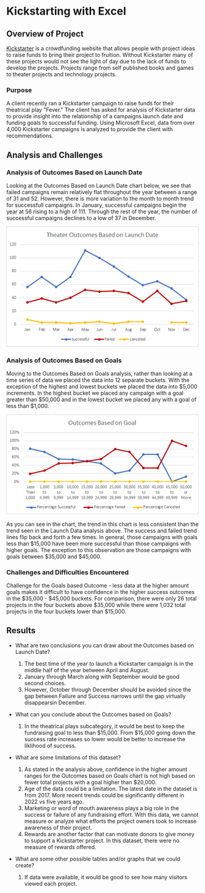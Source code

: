 # Kickstarting with Excel

## Overview of Project
[Kickstarter](https://www.kickstarter.com/) is a crowdfunding website that allows people with project ideas to raise funds to bring their project to fruition. Without Kickstarter many of these projects would not see the light of day due to the lack of funds to develop the projects. Projects range from self published books and games to theater projects and technology projects.

### Purpose
A client recently ran a Kickstarter campaign to raise funds for their theatrical play "Fever." The client has asked for analysis of Kickstarter data to provide insight into the relationship of a campaigns launch date and funding goals to successful funding. Using Microsoft Excel, data from over 4,000 Kickstarter campaigns is analyzed to provide the client with recommendations.

## Analysis and Challenges

### Analysis of Outcomes Based on Launch Date
Looking at the Outcomes Based on Launch Date chart below, we see that failed campaigns remain relatively flat throughout the year between a range of 31 and 52. However, there is more variation to the month to month trend for successfull campaigns. In January, successful campaigns begin the year at 56 rising to a high of 111. Through the rest of the year, the number of successful campaigns declines to a low of 37 in December.

![Launch Date Outcomes Chart](/Resources/Theater_Outcomes_vs_Launch_Date.png)

### Analysis of Outcomes Based on Goals
Moving to the Outcomes Based on Goals analysis, rather than looking at a time series of data we placed the data into 12 separate buckets. With the exception of the highest and lowest buckets we placed the data into $5,000 increments. In the highest bucket we placed any campaign with a goal greater than $50,000 and in the lowest bucket we placed any with a goal of less than $1,000.

![Outcomes vs. Goals Chart](/Resources/Outcomes_vs_Goals.png)

As you can see in the chart, the trend in this chart is less consistent than the trend seen in the Launch Data analysis above. The success and failed trend lines flip back and forth a few times. In general, those campaigns with goals less than $15,000 have been more successful than those campaigns with higher goals. The exception to this observation are those campaigns with goals between $35,000 and $45,000. 

### Challenges and Difficulties Encountered

Challenge for the Goals based Outcome - less data at the higher amount goals makes it difficult to have confidence in the higher success outcomes in the $35,000 - $45,000 buckets. For comparison, there were only 26 total projects in the four buckets above $35,000 while there were 1,032 total projects in the four buckets lower than $15,000.

## Results
- What are two conclusions you can draw about the Outcomes based on Launch Date?
  1. The best time of the year to launch a Kickstarter campaign is in the middle half of the year between April and August.
  2. January through March along with September would be good second choices. 
  3. However, October through December should be avoided since the gap between Failure and Success narrows until the gap virtually disappearsin December.

- What can you conclude about the Outcomes based on Goals?
  1. In the theatrical plays subcategory, it would be best to keep the fundraising goal to less than $15,000. From $15,000 going down the success rate increases so lower would be better to increase the liklihood of success.

- What are some limitations of this dataset?
  1. As stated in the analysis above, confidence in the higher amount ranges for the Outcomes based on Goals chart is not high based on fewer total projects with a goal higher than $20,000.
  2. Age of the data could be a limitation. The latest date in the dataset is from 2017. More recent trends could be significantly different in 2022 vs five years ago.
  3. Marketing or word of mouth awareness plays a big role in the success or failure of any fundraising effort. With this data, we cannot measure or analyze what efforts the project owners took to increase awareness of their project.
  4. Rewards are another factor that can motivate donors to give money to support a Kickstarter project. In this dataset, there were no measure of rewards offered.

- What are some other possible tables and/or graphs that we could create?
  1. If data were available, it would be good to see how many visitors viewed each project.


